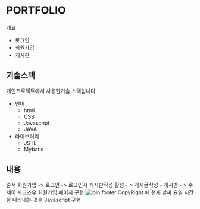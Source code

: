 # PORTFOLIO
개요
 - 로그인 
 - 회원가입
 - 게시판
 ## 기술스택
개인프로젝트에서 사용한기술 스택입니다.
- 언어
  - html
  - CSS
  - Javascript
  - JAVA
- 라이브러리
  - JSTL
  - Mybatis       
## 내용
순서 회원가입 -> 로그인 -> 로그인시 게시판작성 활성 - > 게시글작성 - 게시판 - > 수세이 사크죠우
회원가입 페이지 구현
![join](https://github.com/cowdoyz/GitSt/assets/75826154/cf578d8c-1fff-4cb7-a3ff-9dbf8063b38f)
footer CopyRight 에 현재 날짜 요일 시간을 나타내는 것을 Javascript 구현

